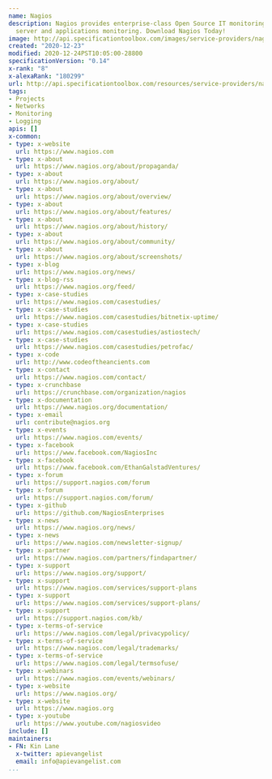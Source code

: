 ```yaml
---
name: Nagios
description: Nagios provides enterprise-class Open Source IT monitoring, network monitoring,
  server and applications monitoring. Download Nagios Today!
image: http://api.specificationtoolbox.com/images/service-providers/nagios.jpg
created: "2020-12-23"
modified: 2020-12-24PST10:05:00-28800
specificationVersion: "0.14"
x-rank: "8"
x-alexaRank: "180299"
url: http://api.specificationtoolbox.com/resources/service-providers/nagios/
tags:
- Projects
- Networks
- Monitoring
- Logging
apis: []
x-common:
- type: x-website
  url: https://www.nagios.com
- type: x-about
  url: https://www.nagios.org/about/propaganda/
- type: x-about
  url: https://www.nagios.org/about/
- type: x-about
  url: https://www.nagios.org/about/overview/
- type: x-about
  url: https://www.nagios.org/about/features/
- type: x-about
  url: https://www.nagios.org/about/history/
- type: x-about
  url: https://www.nagios.org/about/community/
- type: x-about
  url: https://www.nagios.org/about/screenshots/
- type: x-blog
  url: https://www.nagios.org/news/
- type: x-blog-rss
  url: https://www.nagios.org/feed/
- type: x-case-studies
  url: https://www.nagios.com/casestudies/
- type: x-case-studies
  url: https://www.nagios.com/casestudies/bitnetix-uptime/
- type: x-case-studies
  url: https://www.nagios.com/casestudies/astiostech/
- type: x-case-studies
  url: https://www.nagios.com/casestudies/petrofac/
- type: x-code
  url: http://www.codeoftheancients.com
- type: x-contact
  url: https://www.nagios.com/contact/
- type: x-crunchbase
  url: https://crunchbase.com/organization/nagios
- type: x-documentation
  url: https://www.nagios.org/documentation/
- type: x-email
  url: contribute@nagios.org
- type: x-events
  url: https://www.nagios.com/events/
- type: x-facebook
  url: https://www.facebook.com/NagiosInc
- type: x-facebook
  url: https://www.facebook.com/EthanGalstadVentures/
- type: x-forum
  url: https://support.nagios.com/forum
- type: x-forum
  url: https://support.nagios.com/forum/
- type: x-github
  url: https://github.com/NagiosEnterprises
- type: x-news
  url: https://www.nagios.org/news/
- type: x-news
  url: https://www.nagios.com/newsletter-signup/
- type: x-partner
  url: https://www.nagios.com/partners/findapartner/
- type: x-support
  url: https://www.nagios.org/support/
- type: x-support
  url: https://www.nagios.com/services/support-plans
- type: x-support
  url: https://www.nagios.com/services/support-plans/
- type: x-support
  url: https://support.nagios.com/kb/
- type: x-terms-of-service
  url: https://www.nagios.com/legal/privacypolicy/
- type: x-terms-of-service
  url: https://www.nagios.com/legal/trademarks/
- type: x-terms-of-service
  url: https://www.nagios.com/legal/termsofuse/
- type: x-webinars
  url: https://www.nagios.com/events/webinars/
- type: x-website
  url: https://www.nagios.org/
- type: x-website
  url: https://www.nagios.org
- type: x-youtube
  url: https://www.youtube.com/nagiosvideo
include: []
maintainers:
- FN: Kin Lane
  x-twitter: apievangelist
  email: info@apievangelist.com
...
```

